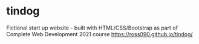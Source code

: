 # tindog
Fictional start up website - built with HTML/CSS/Bootstrap as part of Complete Web Development 2021 course
https://ross090.github.io/tindog/
